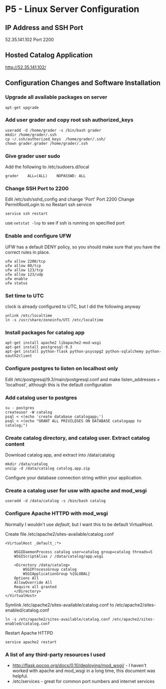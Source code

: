 # P5 - Linux Server Configuration

## IP Address and SSH Port
52.35.141.102 Port 2200

## Hosted Catalog Application
http://52.35.141.102/

## Configuration Changes and Software Installation

### Upgrade all available packages on server
```
apt-get upgrade
```

### Add user grader and copy root ssh authorized_keys

```
useradd -d /home/grader -s /bin/bash grader
mkdir /home/grader/.ssh
cp ~/.ssh/authorized_keys  /home/grader/.ssh/
chown grader.grader /home/grader/.ssh
```

### Give grader user sudo

Add the following to /etc/sudoers.d/local
```
grader    ALL=(ALL)    NOPASSWD: ALL
```

### Change SSH Port to 2200

Edit /etc/ssh/sshd_config and change 'Port' Port 2200
Change PermitRootLogin to no
Restart ssh service
```
service ssh restart
```
use `netstat -lnp` to see if ssh is running on specified port


### Enable and configure UFW
UFW has a default DENY policy, so you should make sure that you have the correct rules in place.
```
ufw allow 2200/tcp
ufw allow 80/tcp
ufw allow 123/tcp
ufw allow 123/udp
ufw enable
ufw status
```

### Set time to UTC
clock is already configured to UTC, but I did the following anyway

```
unlink /etc/localtime
ln -s /usr/share/zoneinfo/UTC /etc/localtime
```

### Install packages for catalog app
```
apt-get install apache2 libapache2-mod-wsgi
apt-get install postgresql-9.3
apt-get install python-flask python-psycopg2 python-sqlalchemy python-oauth2client
```

### Configure postgres to listen on localhost only
Edit /etc/postgresql/9.3/main/postgresql.conf and make listen_addresses = 'localhost', although this is the default configuration

### Add catalog user to postgres

```
su - postgres
createuser -W catalog
psql < <(echo 'create database catalogapp;')
psql < <(echo "GRANT ALL PRIVILEGES ON DATABASE catalogapp to catalog;")

```

### Create catalog directory, and catalog user. Extract catalog content
Download catalog app, and extract into /data/catalog

```
mkdir /data/catalog
unzip -d /data/catalog catalog.app.zip
```
Configure your database connection string within your application.

### Create a catalog user for usw with apache and mod_wsgi
```
useradd -d /data/catalog -s /bin/bash catalog
```

### Configure Apache HTTPD with mod_wsgi
Normally I wouldn't use _default_, but I want this to be default VirtualHost.

Create file /etc/apache2/sites-available/catalog.conf

```
<VirtualHost _default_:*>

    WSGIDaemonProcess catalog user=catalog group=catalog threads=5
    WSGIScriptAlias / /data/catalog/app.wsgi

    <Directory /data/catalog>
        WSGIProcessGroup catalog
        WSGIApplicationGroup %{GLOBAL}
    Options All
    AllowOverride All
    Require all granted
    </Directory>
</VirtualHost>
```

Symlink /etc/apache2/sites-available/catalog.conf to /etc/apache2/sites-enabled/catalog.conf

```
ln -s /etc/apache2/sites-available/catalog.conf /etc/apache2/sites-enabled/catalog.conf
```

Restart Apache HTTPD
```
service apache2 restart
```

### A list of any third-party resources I used
* http://flask.pocoo.org/docs/0.10/deploying/mod_wsgi/ - I haven't worked with apache and mod_wsgi in a long time, this document was helpful.
* /etc/services - great for common port numbers and internet services
